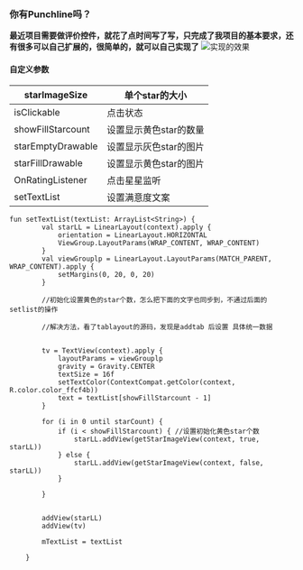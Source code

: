 ### 你有Punchline吗？
**最近项目需要做评价控件，就花了点时间写了写，只完成了我项目的基本要求，还有很多可以自己扩展的，很简单的，就可以自己实现了**
![实现的效果](https://user-gold-cdn.xitu.io/2019/7/2/16bb0a8abee19f65?w=440&h=782&f=gif&s=1082510)
#### 自定义参数
starImageSize |  单个star的大小
-|-
 isClickable | 点击状态
 showFillStarcount | 设置显示黄色star的数量
starEmptyDrawable | 设置显示灰色star的图片
starFillDrawable | 设置显示黄色star的图片 
OnRatingListener | 点击星星监听
setTextList | 设置满意度文案
```
fun setTextList(textList: ArrayList<String>) {
        val starLL = LinearLayout(context).apply {
            orientation = LinearLayout.HORIZONTAL
            ViewGroup.LayoutParams(WRAP_CONTENT, WRAP_CONTENT)
        }
        val viewGrouplp = LinearLayout.LayoutParams(MATCH_PARENT, WRAP_CONTENT).apply {
            setMargins(0, 20, 0, 20)
        }

        //初始化设置黄色的star个数，怎么把下面的文字也同步到，不通过后面的setlist的操作

        //解决方法，看了tablayout的源码，发现是addtab 后设置 具体统一数据


        tv = TextView(context).apply {
            layoutParams = viewGrouplp
            gravity = Gravity.CENTER
            textSize = 16f
            setTextColor(ContextCompat.getColor(context, R.color.color_ffcf4b))
            text = textList[showFillStarcount - 1]
        }

        for (i in 0 until starCount) {
            if (i < showFillStarcount) { //设置初始化黄色star个数
                starLL.addView(getStarImageView(context, true, starLL))
            } else {
                starLL.addView(getStarImageView(context, false, starLL))
            }

        }


        addView(starLL)
        addView(tv)

        mTextList = textList

    }

```

